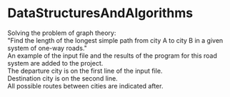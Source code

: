 # DataStructuresAndAlgorithms
Solving the problem of graph theory:<br>
"Find the length of the longest simple path from city A to city B in a given system of one-way roads."<br>
An example of the input file and the results of the program for this road system are added to the project.<br>
The departure city is on the first line of the input file.<br>
Destination city is on the second line.<br>
All possible routes between cities are indicated after.
